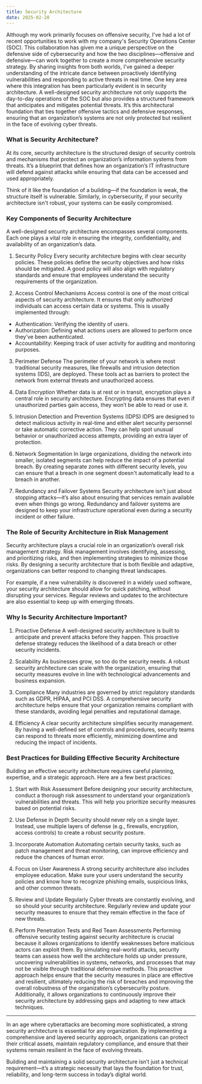 ```yaml
---
title: Security Architecture
date: 2025-02-28
---
```


Although my work primarily focuses on offensive security, I've had a lot of recent opportunities to work with my company's Security Operations Center (SOC). This collaboration has given me a unique perspective on the defensive side of cybersecurity and how the two disciplines—offensive and defensive—can work together to create a more comprehensive security strategy. By sharing insights from both worlds, I've gained a deeper understanding of the intricate dance between proactively identifying vulnerabilities and responding to active threats in real time. One key area where this integration has been particularly evident is in security architecture. A well-designed security architecture not only supports the day-to-day operations of the SOC but also provides a structured framework that anticipates and mitigates potential threats. It’s this architectural foundation that ties together offensive tactics and defensive responses, ensuring that an organization’s systems are not only protected but resilient in the face of evolving cyber threats.

### What is Security Architecture?
At its core, security architecture is the structured design of security controls and mechanisms that protect an organization’s information systems from threats. It’s a blueprint that defines how an organization’s IT infrastructure will defend against attacks while ensuring that data can be accessed and used appropriately.

Think of it like the foundation of a building—if the foundation is weak, the structure itself is vulnerable. Similarly, in cybersecurity, if your security architecture isn't robust, your systems can be easily compromised.

### Key Components of Security Architecture
A well-designed security architecture encompasses several components. Each one plays a vital role in ensuring the integrity, confidentiality, and availability of an organization’s data.

1. Security Policy
Every security architecture begins with clear security policies. These policies define the security objectives and how risks should be mitigated. A good policy will also align with regulatory standards and ensure that employees understand the security requirements of the organization.

2. Access Control Mechanisms
Access control is one of the most critical aspects of security architecture. It ensures that only authorized individuals can access certain data or systems. This is usually implemented through:

* Authentication: Verifying the identity of users.
* Authorization: Defining what actions users are allowed to perform once they’ve been authenticated.
* Accountability: Keeping track of user activity for auditing and monitoring purposes.

3. Perimeter Defense
The perimeter of your network is where most traditional security measures, like firewalls and intrusion detection systems (IDS), are deployed. These tools act as barriers to protect the network from external threats and unauthorized access.

4. Data Encryption
Whether data is at rest or in transit, encryption plays a central role in security architecture. Encrypting data ensures that even if unauthorized parties gain access, they won’t be able to read or use it.

5. Intrusion Detection and Prevention Systems (IDPS)
IDPS are designed to detect malicious activity in real-time and either alert security personnel or take automatic corrective action. They can help spot unusual behavior or unauthorized access attempts, providing an extra layer of protection.

6. Network Segmentation
In large organizations, dividing the network into smaller, isolated segments can help reduce the impact of a potential breach. By creating separate zones with different security levels, you can ensure that a breach in one segment doesn't automatically lead to a breach in another.

7. Redundancy and Failover Systems
Security architecture isn’t just about stopping attacks—it’s also about ensuring that services remain available even when things go wrong. Redundancy and failover systems are designed to keep your infrastructure operational even during a security incident or other failure.

### The Role of Security Architecture in Risk Management
Security architecture plays a crucial role in an organization’s overall risk management strategy. Risk management involves identifying, assessing, and prioritizing risks, and then implementing strategies to minimize those risks. By designing a security architecture that is both flexible and adaptive, organizations can better respond to changing threat landscapes.

For example, if a new vulnerability is discovered in a widely used software, your security architecture should allow for quick patching, without disrupting your services. Regular reviews and updates to the architecture are also essential to keep up with emerging threats.

### Why Is Security Architecture Important?
1. Proactive Defense
A well-designed security architecture is built to anticipate and prevent attacks before they happen. This proactive defense strategy reduces the likelihood of a data breach or other security incidents.

2. Scalability
As businesses grow, so too do the security needs. A robust security architecture can scale with the organization, ensuring that security measures evolve in line with technological advancements and business expansion.

3. Compliance
Many industries are governed by strict regulatory standards such as GDPR, HIPAA, and PCI DSS. A comprehensive security architecture helps ensure that your organization remains compliant with these standards, avoiding legal penalties and reputational damage.

4. Efficiency
A clear security architecture simplifies security management. By having a well-defined set of controls and procedures, security teams can respond to threats more efficiently, minimizing downtime and reducing the impact of incidents.

### Best Practices for Building Effective Security Architecture
Building an effective security architecture requires careful planning, expertise, and a strategic approach. Here are a few best practices:

1. Start with Risk Assessment
Before designing your security architecture, conduct a thorough risk assessment to understand your organization’s vulnerabilities and threats. This will help you prioritize security measures based on potential risks.

2. Use Defense in Depth
Security should never rely on a single layer. Instead, use multiple layers of defense (e.g., firewalls, encryption, access controls) to create a robust security posture.

3. Incorporate Automation
Automating certain security tasks, such as patch management and threat monitoring, can improve efficiency and reduce the chances of human error.

4. Focus on User Awareness
A strong security architecture also includes employee education. Make sure your users understand the security policies and know how to recognize phishing emails, suspicious links, and other common threats.

5. Review and Update Regularly
Cyber threats are constantly evolving, and so should your security architecture. Regularly review and update your security measures to ensure that they remain effective in the face of new threats.

6. Perform Penetration Tests and Red Team Assessments
Performing offensive security testing against security architecture is crucial because it allows organizations to identify weaknesses before malicious actors can exploit them. By simulating real-world attacks, security teams can assess how well the architecture holds up under pressure, uncovering vulnerabilities in systems, networks, and processes that may not be visible through traditional defensive methods. This proactive approach helps ensure that the security measures in place are effective and resilient, ultimately reducing the risk of breaches and improving the overall robustness of the organization’s cybersecurity posture. Additionally, it allows organizations to continuously improve their security architecture by addressing gaps and adapting to new attack techniques.

---
In an age where cyberattacks are becoming more sophisticated, a strong security architecture is essential for any organization. By implementing a comprehensive and layered security approach, organizations can protect their critical assets, maintain regulatory compliance, and ensure that their systems remain resilient in the face of evolving threats.

Building and maintaining a solid security architecture isn’t just a technical requirement—it’s a strategic necessity that lays the foundation for trust, reliability, and long-term success in today’s digital world.
